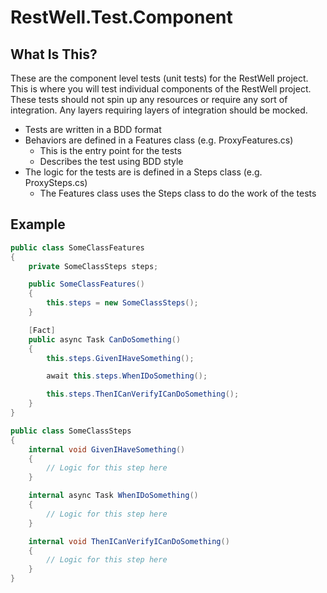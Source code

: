 # RestWell.Test.Component
## What Is This?
These are the component level tests (unit tests) for the RestWell project. This is where you will test individual components of the RestWell project. These tests should not spin up any resources or require any sort of integration. Any layers requiring layers of integration should be mocked.

* Tests are written in a BDD format
* Behaviors are defined in a Features class (e.g. ProxyFeatures.cs)
    * This is the entry point for the tests
    * Describes the test using BDD style
* The logic for the tests are is defined in a Steps class (e.g. ProxySteps.cs)
    * The Features class uses the Steps class to do the work of the tests

## Example
```csharp
public class SomeClassFeatures
{
    private SomeClassSteps steps;

    public SomeClassFeatures()
    {
        this.steps = new SomeClassSteps();
    }

    [Fact]
    public async Task CanDoSomething()
    {
        this.steps.GivenIHaveSomething();

        await this.steps.WhenIDoSomething();

        this.steps.ThenICanVerifyICanDoSomething();
    }
}

public class SomeClassSteps
{
    internal void GivenIHaveSomething()
    {
        // Logic for this step here
    }

    internal async Task WhenIDoSomething()
    {
        // Logic for this step here
    }

    internal void ThenICanVerifyICanDoSomething()
    {
        // Logic for this step here
    }
}
```
